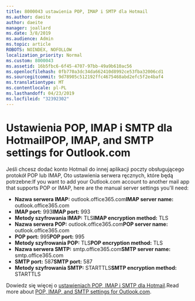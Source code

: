 ```yaml
---
title: 8000043 ustawienia POP, IMAP i SMTP dla Hotmail
ms.author: daeite
author: daeite
manager: joallard
ms.date: 3/8/2019
ms.audience: Admin
ms.topic: article
ROBOTS: NOINDEX, NOFOLLOW
localization_priority: Normal
ms.custom: 8000043
ms.assetid: 16b5fbc6-6f45-4707-97bb-49a9b610ac56
ms.openlocfilehash: 0fb770a3dc34da662410d8992ce53fba32006cd1
ms.sourcegitcommit: 9d78905c512192ffc4675468abd2efc5f2e4baf4
ms.translationtype: MT
ms.contentlocale: pl-PL
ms.lasthandoff: 04/23/2019
ms.locfileid: "32392302"
---
```

# <a name="pop-imap-and-smtp-settings-for-outlookcom"></a><span data-ttu-id="ed2c8-102">Ustawienia POP, IMAP i SMTP dla Hotmail</span><span class="sxs-lookup"><span data-stu-id="ed2c8-102">POP, IMAP, and SMTP settings for Outlook.com</span></span>

<span data-ttu-id="ed2c8-103">Jeśli chcesz dodać konto Hotmail do innej aplikacji poczty obsługującego protokół POP lub IMAP, Oto ustawienia serwera ręcznych, które będą potrzebne:</span><span class="sxs-lookup"><span data-stu-id="ed2c8-103">If you want to add your Outlook.com account to another mail app that supports POP or IMAP, here are the manual server settings you'll need:</span></span>
  
- <span data-ttu-id="ed2c8-104">**Nazwa serwera IMAP:** outlook.office365.com</span><span class="sxs-lookup"><span data-stu-id="ed2c8-104">**IMAP server name:** outlook.office365.com</span></span> 
- <span data-ttu-id="ed2c8-105">**IMAP port:** 993</span><span class="sxs-lookup"><span data-stu-id="ed2c8-105">**IMAP port:** 993</span></span>   
- <span data-ttu-id="ed2c8-106">**Metody szyfrowania IMAP:** TLS</span><span class="sxs-lookup"><span data-stu-id="ed2c8-106">**IMAP encryption method:** TLS</span></span>   
- <span data-ttu-id="ed2c8-107">**Nazwa serwera POP:** outlook.office365.com</span><span class="sxs-lookup"><span data-stu-id="ed2c8-107">**POP server name:** outlook.office365.com</span></span>  
- <span data-ttu-id="ed2c8-108">**POP port:** 995</span><span class="sxs-lookup"><span data-stu-id="ed2c8-108">**POP port:** 995</span></span>  
- <span data-ttu-id="ed2c8-109">**Metody szyfrowania POP:** TLS</span><span class="sxs-lookup"><span data-stu-id="ed2c8-109">**POP encryption method:** TLS</span></span>  
- <span data-ttu-id="ed2c8-110">**Nazwa serwera SMTP:** smtp.office365.com</span><span class="sxs-lookup"><span data-stu-id="ed2c8-110">**SMTP server name:** smtp.office365.com</span></span> 
- <span data-ttu-id="ed2c8-111">**SMTP port:** 587</span><span class="sxs-lookup"><span data-stu-id="ed2c8-111">**SMTP port:** 587</span></span> 
- <span data-ttu-id="ed2c8-112">**Metody szyfrowania SMTP:** STARTTLS</span><span class="sxs-lookup"><span data-stu-id="ed2c8-112">**SMTP encryption method:** STARTTLS</span></span> 

<span data-ttu-id="ed2c8-113">Dowiedz się więcej o [ustawieniach POP, IMAP i SMTP dla Hotmail](https://go.microsoft.com/fwlink/p/?linkid=2001402&amp;clcid=0x409).</span><span class="sxs-lookup"><span data-stu-id="ed2c8-113">Read more about [POP, IMAP, and SMTP settings for Outlook.com](https://go.microsoft.com/fwlink/p/?linkid=2001402&amp;clcid=0x409).</span></span>